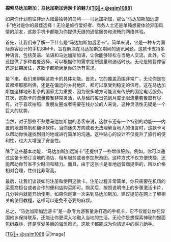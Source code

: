 **探索马达加斯加：马达加斯加远游卡的魅力[[TG💪+ @esim1088](https://t.me/s/esim1088)]**

如果你计划前往非洲大陆最独特的岛屿——马达加斯加，那么“马达加斯加远游卡”绝对是你的最佳选择！无论是旅行爱好者、商务人士还是单纯想要体验异国风情的朋友，这款手机卡都能为你提供无缝的通信服务和流畅的网络体验。

首先，让我们来了解一下什么是“马达加斯加远游卡”。简单来说，它是一种专为国际游客设计的手机SIM卡，旨在解决在马达加斯加期间的通讯问题。这款卡支持多种语言，包括英语、法语和马达加斯加语，让你能够轻松与当地人交流。此外，它还提供了多种套餐选择，可以根据你的需求定制流量和通话时长。无论是短暂停留还是长期居住，这款卡都能满足你的所有需求。

接下来，我们来聊聊这款卡的具体功能。首先，它的覆盖范围非常广，无论你是在首都塔那那利佛，还是在偏远的乡村地区，都可以享受到稳定的信号。这在马达加斯加这样地形复杂的国家尤为重要，因为很多地方可能没有传统的固定电话服务。其次，这款卡的流量套餐非常灵活，从基础的每日包到月度无限流量套餐应有尽有。对于喜欢拍照、发朋友圈或者需要在线办公的人来说，这种灵活性无疑是一个巨大的优势。

当然，对于那些不熟悉马达加斯加的游客来说，这款卡还有一个特别的功能——内置的地图导航和翻译软件。当你迷失方向或者无法理解当地人的语言时，这款卡可以帮助你快速找到目的地或进行简单的沟通。这种贴心的设计不仅提升了旅行的便利性，也大大增强了安全性。

除了这些基本功能，“马达加斯加远游卡”还提供了一些增值服务。例如，你可以通过这张卡预订当地的酒店、租车服务或者参加旅游团。这种方式不仅方便快捷，还能帮助你节省不少时间和精力。而且，由于这张卡是本地运营商提供的，所以价格相对合理，性价比非常高。

最后，让我们谈谈如何注册和使用这款卡。注册过程非常简单，你只需要在机场的运营商柜台或者合作的便利店购买即可。购买后，按照说明书上的步骤激活卡片，几分钟内就能开始使用。如果你是第一次来到马达加斯加，建议提前在网上了解相关的使用教程，这样可以避免不必要的麻烦。

总之，“马达加斯加远游卡”是一款专为游客量身打造的手机卡，它不仅能让你在异国他乡保持联系，还能让你更深入地融入当地的生活。无论你是想探索神秘的猴面包树森林，还是享受美丽的海滩风光，这款卡都能成为你旅途中的得力助手。

[[TG💪+ @esim1088](https://t.me/s/esim1088) ![Image](https://i.postimg.cc/4NQfJmqS/Snipaste-2025-05-13-00-14-12.png)]